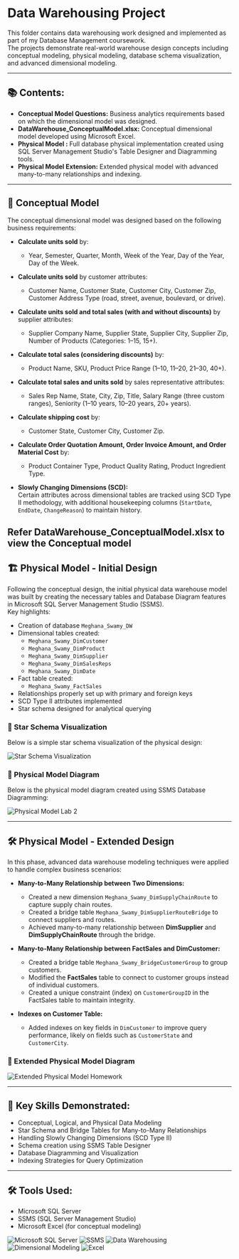 # Data Warehousing Project

This folder contains data warehousing work designed and implemented as part of my Database Management coursework.  
The projects demonstrate real-world warehouse design concepts including conceptual modeling, physical modeling, database schema visualization, and advanced dimensional modeling.

---

## 📚 Contents:
- **Conceptual Model Questions:** Business analytics requirements based on which the dimensional model was designed.
- **DataWarehouse_ConceptualModel.xlsx:** Conceptual dimensional model developed using Microsoft Excel.
- **Physical Model :** Full database physical implementation created using SQL Server Management Studio's Table Designer and Diagramming tools.
- **Physical Model Extension:** Extended physical model with advanced many-to-many relationships and indexing.

---

## 🧩 Conceptual Model

The conceptual dimensional model was designed based on the following business requirements:

- **Calculate units sold** by:
  - Year, Semester, Quarter, Month, Week of the Year, Day of the Year, Day of the Week.

- **Calculate units sold** by customer attributes:
  - Customer Name, Customer State, Customer City, Customer Zip, Customer Address Type (road, street, avenue, boulevard, or drive).

- **Calculate units sold and total sales (with and without discounts)** by supplier attributes:
  - Supplier Company Name, Supplier State, Supplier City, Supplier Zip, Number of Products (Categories: 1–15, 15+).

- **Calculate total sales (considering discounts)** by:
  - Product Name, SKU, Product Price Range (1–10, 11–20, 21–30, 40+).

- **Calculate total sales and units sold** by sales representative attributes:
  - Sales Rep Name, State, City, Zip, Title, Salary Range (three custom ranges), Seniority (1–10 years, 10–20 years, 20+ years).

- **Calculate shipping cost** by:
  - Customer State, Customer City, Customer Zip.

- **Calculate Order Quotation Amount, Order Invoice Amount, and Order Material Cost** by:
  - Product Container Type, Product Quality Rating, Product Ingredient Type.

- **Slowly Changing Dimensions (SCD):**  
  Certain attributes across dimensional tables are tracked using SCD Type II methodology, with additional housekeeping columns (`StartDate`, `EndDate`, `ChangeReason`) to maintain history.

**Refer DataWarehouse_ConceptualModel.xlsx to view the Conceptual model**
---

## 🏗️ Physical Model - Initial Design 

Following the conceptual design, the initial physical data warehouse model was built by creating the necessary tables and Database Diagram features in Microsoft SQL Server Management Studio (SSMS).  
Key highlights:


- Creation of database `Meghana_Swamy_DW`
- Dimensional tables created:
  - `Meghana_Swamy_DimCustomer`
  - `Meghana_Swamy_DimProduct`
  - `Meghana_Swamy_DimSupplier`
  - `Meghana_Swamy_DimSalesReps`
  - `Meghana_Swamy_DimDate`
- Fact table created:
  - `Meghana_Swamy_FactSales`
- Relationships properly set up with primary and foreign keys
- SCD Type II attributes implemented
- Star schema designed for analytical querying
### 📸 Star Schema Visualization
Below is a simple star schema visualization of the physical design:

![Star Schema Visualization](./Screenshot%202025-04-27%20231348.png)

### 📸 Physical Model Diagram 
Below is the physical model diagram created using SSMS Database Diagramming:

![Physical Model Lab 2](./Meghana_Swamy_DWLab2_physicalModel.png)

---

## 🛠️ Physical Model - Extended Design

In this phase, advanced data warehouse modeling techniques were applied to handle complex business scenarios:

- **Many-to-Many Relationship between Two Dimensions:**
  - Created a new dimension `Meghana_Swamy_DimSupplyChainRoute` to capture supply chain routes.
  - Created a bridge table `Meghana_Swamy_DimSupplierRouteBridge` to connect suppliers and routes.
  - Achieved many-to-many relationship between **DimSupplier** and **DimSupplyChainRoute** through the bridge.

- **Many-to-Many Relationship between FactSales and DimCustomer:**
  - Created a bridge table `Meghana_Swamy_BridgeCustomerGroup` to group customers.
  - Modified the **FactSales** table to connect to customer groups instead of individual customers.
  - Created a unique constraint (index) on `CustomerGroupID` in the FactSales table to maintain integrity.

- **Indexes on Customer Table:**
  - Added indexes on key fields in `DimCustomer` to improve query performance, likely on fields such as `CustomerState` and `CustomerCity`.

### 📸 Extended Physical Model Diagram 
![Extended Physical Model Homework](./Meghana_Swamy_DWLab_Homework.png)

---

## 🚀 Key Skills Demonstrated:
- Conceptual, Logical, and Physical Data Modeling
- Star Schema and Bridge Tables for Many-to-Many Relationships
- Handling Slowly Changing Dimensions (SCD Type II)
- Schema creation using SSMS Table Designer
- Database Diagramming and Visualization
- Indexing Strategies for Query Optimization

---

## 🛠️ Tools Used:
- Microsoft SQL Server
- SSMS (SQL Server Management Studio)
- Microsoft Excel (for conceptual modeling)

![Microsoft SQL Server](https://img.shields.io/badge/Microsoft%20SQL%20Server-Database-red)
![SSMS](https://img.shields.io/badge/SSMS-Management%20Studio-lightgrey)
![Data Warehousing](https://img.shields.io/badge/Data%20Warehousing-Star%20Schema-blue)
![Dimensional Modeling](https://img.shields.io/badge/Dimensional%20Modeling-SCD%20Type%20II-green)
![Excel](https://img.shields.io/badge/Microsoft%20Excel-Modeling-brightgreen)


